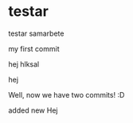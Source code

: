 # testar
testar samarbete

my first commit



hej hlksal


hej

Well, now we have two commits! :D

added new Hej
